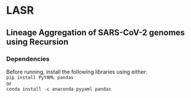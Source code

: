 # LASR
## Lineage Aggregation of SARS-CoV-2 genomes using Recursion

### Dependencies
Before running, install the following libraries using either:  
`pip install PyYAML pandas`  
or  
`conda install -c anaconda pyyaml pandas`  

